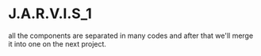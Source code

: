 # J.A.R.V.I.S_1
all the components are separated in many codes and after that we'll merge it into one on the next project. 
